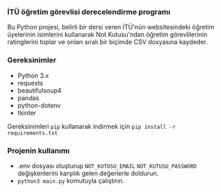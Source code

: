 ### İTÜ öğretim görevlisi derecelendirme programı 
Bu Python projesi, belirli bir dersi veren İTÜ'nün websitesindeki öğretim üyelerinin isimlerini kullanarak Not Kutusu'ndan öğretim görevlilerinin ratinglerini toplar ve onları sıralı bir biçimde CSV dosyasına kaydeder.

### Gereksinimler 
- Python 3.x
- requests 
- beautifulsoup4 
- pandas 
- python-dotenv 
- tkinter 

Gereksinimleri `pip` kullanarak indirmek için `pip install -r requirements.txt`

### Projenin kullanımı
- .env dosyası oluşturup `NOT_KUTUSU_EMAIL` `NOT_KUTUSU_PASSWORD` değişkenlerini karşılık gelen değerlerle doldurun. 
- `python3 main.py` komutuyla çalıştırın.
